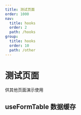 ```yaml
---
title: 测试页面
order: 1000
nav:
  title: hooks
  order: 2
  path: /hooks
group:
  title: hooks
  order: 10
  path: /other
---
```


# 测试页面

供其他页面演示使用

## useFormTable 数据缓存

<code src="../demos/useTest.tsx" />

